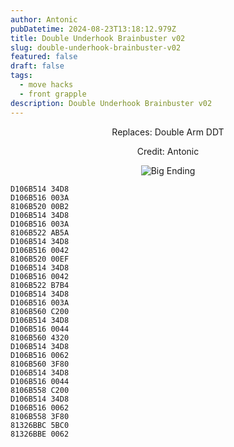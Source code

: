 ```yaml
---
author: Antonic
pubDatetime: 2024-08-23T13:18:12.979Z
title: Double Underhook Brainbuster v02
slug: double-underhook-brainbuster-v02
featured: false
draft: false
tags:
  - move hacks
  - front grapple
description: Double Underhook Brainbuster v02
---
```

<center>
Replaces: Double Arm DDT <p>
Credit: Antonic

![Big Ending](../assets/double-underhook-brainbuster-v2.gif)
</center>

```text
D106B514 34D8
D106B516 003A
8106B520 00B2
D106B514 34D8
D106B516 003A
8106B522 AB5A
D106B514 34D8
D106B516 0042
8106B520 00EF
D106B514 34D8
D106B516 0042
8106B522 B7B4
D106B514 34D8
D106B516 003A
8106B560 C200
D106B514 34D8
D106B516 0044
8106B560 4320
D106B514 34D8
D106B516 0062
8106B560 3F80
D106B514 34D8
D106B516 0044
8106B558 C200
D106B514 34D8
D106B516 0062
8106B558 3F80
81326BBC 5BC0
81326BBE 0062
```
